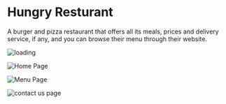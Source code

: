 # Hungry Resturant

A burger and pizza restaurant that offers all its meals, prices and delivery service, if any, and you can browse their menu through their website.

![loading](https://user-images.githubusercontent.com/117764506/201473933-8a80c461-f70e-404d-b90d-46b02be339ec.png)

![Home Page](https://user-images.githubusercontent.com/117764506/201473750-5667e859-c63c-4a74-aae4-529fa51b2f0b.png)

![Menu Page](https://user-images.githubusercontent.com/117764506/201473760-a96146aa-6b02-46f9-842b-8d95600d88c5.png)

![contact us page](https://user-images.githubusercontent.com/117764506/201473773-e2387798-5571-4e59-bfc1-4262bfab8a19.png)
